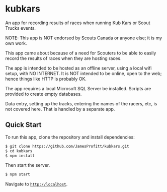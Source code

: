 # kubkars

An app for recording results of races when running Kub Kars or Scout Trucks events.

NOTE: This app is NOT endorsed by Scouts Canada or anyone else; it is my own work.

This app came about because of a need for Scouters to be able to easily record the results of races when they are hosting races.

The app is intended to be hosted as an offline server, using a local wifi setup, with NO INTERNET. It is NOT intended to be online, open to the web; hence things like HTTP is probably OK.

The app requires a local Microsoft SQL Server be installed. Scripts are provided to create empty databases.

Data entry, setting up the tracks, entering the names of the racers, etc, is not covered here. That is handled by a separate app.


## Quick Start

To run this app, clone the repository and install dependencies:

```bash
$ git clone https://github.com/JamesProfitt/kubkars.git
$ cd kubkars
$ npm install
```

Then start the server.

```bash
$ npm start
```

Navigate to [`http://localhost`](http://localhost).

